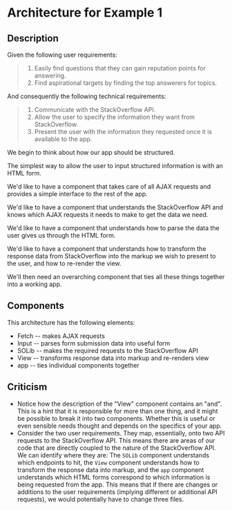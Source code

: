 # Architecture for Example 1

## Description
Given the following user requirements:

> 1. Easily find questions that they can gain reputation points for answering.
> 2. Find aspirational targets by finding the top answerers for topics.

And consequently the following technical requirements:

> 1. Communicate with the StackOverflow API.
> 2. Allow the user to specify the information they want from StackOverflow.
> 3. Present the user with the information they requested once it is available to the app.

We begin to think about how our app should be structured.

The simplest way to allow the user to input structured information is with an HTML form.

We'd like to have a component that takes care of all AJAX requests and provides a simple interface to the rest of the app.

We'd like to have a component that understands the StackOverflow API and knows which AJAX requests it needs to make to get the data we need.

We'd like to have a component that understands how to parse the data the user gives us through the HTML form.

We'd like to have a component that understands how to transform the response data from StackOverflow into the markup we wish to present to the user, and how to re-render the view.

We'll then need an overarching component that ties all these things together into a working app.

## Components
This architecture has the following elements:
* Fetch -- makes AJAX requests
* Input -- parses form submission data into useful form
* SOLib -- makes the required requests to the StackOverflow API
* View  -- transforms response data into markup and re-renders view
* app   -- ties individual components together

## Criticism
* Notice how the description of the "View" component contains an "and". This is a hint that it is responsible for more than one thing, and it might be possible to break it into two components. Whether this is useful or even sensible needs thought and depends on the specifics of your app.
* Consider the two user requirements. They map, essentially, onto two API requests to the StackOverflow API. This means there are areas of our code that are directly coupled to the nature of the StackOverflow API. We can identify where they are: The `SOLib` component understands which endpoints to hit, the `View` component understands how to transform the response data into markup, and the `app` component understands which HTML forms correspond to which information is being requested from the app. This means that if there are changes or additions to the user requirements (implying different or additional API requests), we would potentially have to change three files.
